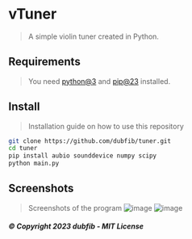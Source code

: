 # vTuner
> A simple violin tuner created in Python.

## Requirements
> You need [python@3](https://www.python.org) and [pip@23](https://pypi.org/project/pip) installed.

## Install
> Installation guide on how to use this repository

```bash
git clone https://github.com/dubfib/tuner.git
cd tuner
pip install aubio sounddevice numpy scipy
python main.py
```

## Screenshots
> Screenshots of the program
![image](https://github.com/dubfib/vtuner/assets/81378985/2554e69c-0773-4537-9aa2-0222b6015958)
![image](https://github.com/dubfib/vtuner/assets/81378985/ab9bd800-f50c-474b-8e66-81bd92e25006)

##### © Copyright 2023 dubfib - MIT License
